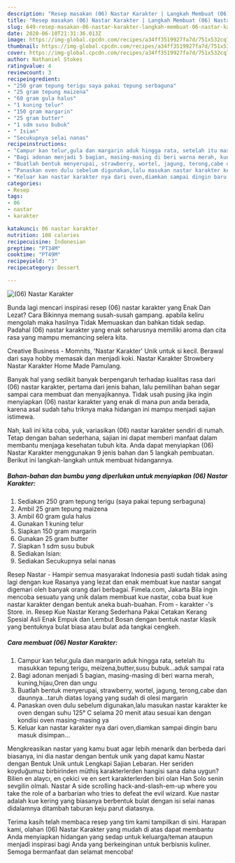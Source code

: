 ```yaml
---
description: "Resep masakan (06) Nastar Karakter | Langkah Membuat (06) Nastar Karakter Yang Enak Banget"
title: "Resep masakan (06) Nastar Karakter | Langkah Membuat (06) Nastar Karakter Yang Enak Banget"
slug: 649-resep-masakan-06-nastar-karakter-langkah-membuat-06-nastar-karakter-yang-enak-banget
date: 2020-06-10T21:31:36.013Z
image: https://img-global.cpcdn.com/recipes/a34ff3519927fa7d/751x532cq70/06-nastar-karakter-foto-resep-utama.jpg
thumbnail: https://img-global.cpcdn.com/recipes/a34ff3519927fa7d/751x532cq70/06-nastar-karakter-foto-resep-utama.jpg
cover: https://img-global.cpcdn.com/recipes/a34ff3519927fa7d/751x532cq70/06-nastar-karakter-foto-resep-utama.jpg
author: Nathaniel Stokes
ratingvalue: 4
reviewcount: 3
recipeingredient:
- "250 gram tepung terigu saya pakai tepung serbaguna"
- "25 gram tepung maizena"
- "60 gram gula halus"
- "1 kuning telur"
- "150 gram margarin"
- "25 gram butter"
- "1 sdm susu bubuk"
- " Isian"
- "Secukupnya selai nanas"
recipeinstructions:
- "Campur kan telur,gula dan margarin aduk hingga rata, setelah itu masukkan tepung terigu, meizena,butter,susu bubuk...aduk sampai rata"
- "Bagi adonan menjadi 5 bagian, masing-masing di beri warna merah, kuning,hijau,Oren dan ungu"
- "Buatlah bentuk menyerupai, strawberry, wortel, jagung, terong,cabe dan daunnya...taruh diatas loyang yang sudah di olesi margarin"
- "Panaskan oven dulu sebelum digunakan,lalu masukan nastar karakter ke oven dengan suhu 125° C selama 20 menit atau sesuai kan dengan kondisi oven masing-masing ya"
- "Keluar kan nastar karakter nya dari oven,diamkan sampai dingin baru masuk disimpan..."
categories:
- Resep
tags:
- 06
- nastar
- karakter

katakunci: 06 nastar karakter 
nutrition: 108 calories
recipecuisine: Indonesian
preptime: "PT34M"
cooktime: "PT49M"
recipeyield: "3"
recipecategory: Dessert

---
```



![(06) Nastar Karakter](https://img-global.cpcdn.com/recipes/a34ff3519927fa7d/751x532cq70/06-nastar-karakter-foto-resep-utama.jpg)

Bunda lagi mencari inspirasi resep (06) nastar karakter yang Enak Dan Lezat? Cara Bikinnya memang susah-susah gampang. apabila keliru mengolah maka hasilnya Tidak Memuaskan dan bahkan tidak sedap. Padahal (06) nastar karakter yang enak seharusnya memiliki aroma dan cita rasa yang mampu memancing selera kita.

Creative Business - Momnits, &#39;Nastar Karakter&#39; Unik untuk si kecil. Berawal dari saya hobby memasak dan menjadi koki. Nastar Karakter Strowbery Nastar Karakter Home Made Pamulang.

Banyak hal yang sedikit banyak berpengaruh terhadap kualitas rasa dari (06) nastar karakter, pertama dari jenis bahan, lalu pemilihan bahan segar sampai cara membuat dan menyajikannya. Tidak usah pusing jika ingin menyiapkan (06) nastar karakter yang enak di mana pun anda berada, karena asal sudah tahu triknya maka hidangan ini mampu menjadi sajian istimewa.


Nah, kali ini kita coba, yuk, variasikan (06) nastar karakter sendiri di rumah. Tetap dengan bahan sederhana, sajian ini dapat memberi manfaat dalam membantu menjaga kesehatan tubuh kita. Anda dapat menyiapkan (06) Nastar Karakter menggunakan 9 jenis bahan dan 5 langkah pembuatan. Berikut ini langkah-langkah untuk membuat hidangannya.

<!--inarticleads1-->

##### Bahan-bahan dan bumbu yang diperlukan untuk menyiapkan (06) Nastar Karakter:

1. Sediakan 250 gram tepung terigu (saya pakai tepung serbaguna)
1. Ambil 25 gram tepung maizena
1. Ambil 60 gram gula halus
1. Gunakan 1 kuning telur
1. Siapkan 150 gram margarin
1. Gunakan 25 gram butter
1. Siapkan 1 sdm susu bubuk
1. Sediakan  Isian:
1. Sediakan Secukupnya selai nanas


Resep Nastar - Hampir semua masyarakat Indonesia pasti sudah tidak asing lagi dengan kue Rasanya yang lezat dan enak membuat kue nastar sangat digemari oleh banyak orang dari berbagai. Fimela.com, Jakarta Bila ingin mencoba sesuatu yang unik dalam membuat kue nastar, coba buat kue nastar karakter dengan bentuk aneka buah-buahan. From - karakter -&#39;s Store. in. Resep Kue Nastar Kerang Sederhana Pakai Cetakan Kerang Spesial Asli Enak Empuk dan Lembut Bosan dengan bentuk nastar klasik yang bentuknya bulat biasa atau bulat ada tangkai cengkeh. 

<!--inarticleads2-->

##### Cara membuat (06) Nastar Karakter:

1. Campur kan telur,gula dan margarin aduk hingga rata, setelah itu masukkan tepung terigu, meizena,butter,susu bubuk...aduk sampai rata
1. Bagi adonan menjadi 5 bagian, masing-masing di beri warna merah, kuning,hijau,Oren dan ungu
1. Buatlah bentuk menyerupai, strawberry, wortel, jagung, terong,cabe dan daunnya...taruh diatas loyang yang sudah di olesi margarin
1. Panaskan oven dulu sebelum digunakan,lalu masukan nastar karakter ke oven dengan suhu 125° C selama 20 menit atau sesuai kan dengan kondisi oven masing-masing ya
1. Keluar kan nastar karakter nya dari oven,diamkan sampai dingin baru masuk disimpan...


Mengkreasikan nastar yang kamu buat agar lebih menarik dan berbeda dari biasanya, ini dia nastar dengan bentuk unik yang dapat kamu Nastar dengan Bentuk Unik untuk Lengkapi Sajian Lebaran. Her seriden koyduğumuz birbirinden müthiş karakterlerden hangisi sana daha uygun? Bilien en alaycı, en çekici ve en sert karakterlerden biri olan Han Solo senin sevgilin olmalı. Nastar A side scrolling hack-and-slash-em-up where you take the role of a barbarian who tries to defeat the evil wizard. Kue nastar adalah kue kering yang biasanya berbentuk bulat dengan isi selai nanas didalamnya ditambah taburan keju parut diatasnya. 

Terima kasih telah membaca resep yang tim kami tampilkan di sini. Harapan kami, olahan (06) Nastar Karakter yang mudah di atas dapat membantu Anda menyiapkan hidangan yang sedap untuk keluarga/teman ataupun menjadi inspirasi bagi Anda yang berkeinginan untuk berbisnis kuliner. Semoga bermanfaat dan selamat mencoba!
